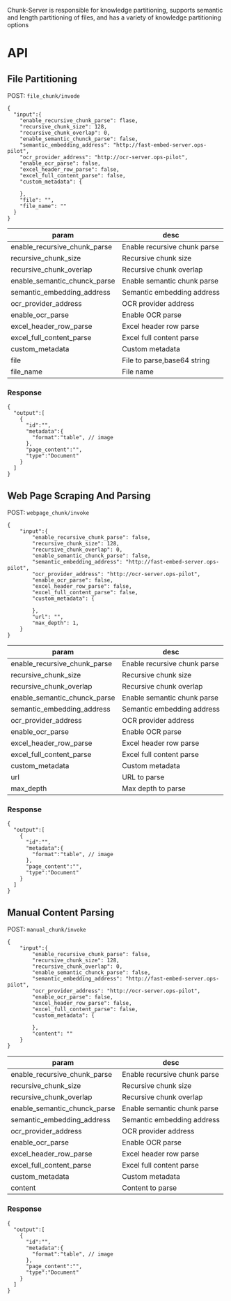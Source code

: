 Chunk-Server is responsible for knowledge partitioning, supports semantic and length partitioning of files, and has a variety of knowledge partitioning options

# API

## File Partitioning

POST: `file_chunk/invode`

```
{
  "input":{
    "enable_recursive_chunk_parse": flase,
    "recursive_chunk_size": 128,
    "recursive_chunk_overlap": 0,
    "enable_semantic_chunck_parse": false,
    "semantic_embedding_address": "http://fast-embed-server.ops-pilot",
    "ocr_provider_address": "http://ocr-server.ops-pilot",
    "enable_ocr_parse": false,
    "excel_header_row_parse": false,
    "excel_full_content_parse": false,
    "custom_metadata": {
      
    },
    "file": "",
    "file_name": ""
  }
}
```
| param                        | desc                         |
| ---------------------------- | ---------------------------- |
| enable_recursive_chunk_parse | Enable recursive chunk parse |
| recursive_chunk_size         | Recursive chunk size         |
| recursive_chunk_overlap      | Recursive chunk overlap      |
| enable_semantic_chunck_parse | Enable semantic chunk parse  |
| semantic_embedding_address   | Semantic embedding address   |
| ocr_provider_address         | OCR provider address         |
| enable_ocr_parse             | Enable OCR parse             |
| excel_header_row_parse       | Excel header row parse       |
| excel_full_content_parse     | Excel full content parse     |
| custom_metadata              | Custom metadata              |
| file                         | File to parse,base64 string  |
| file_name                    | File name                    |

### Response

```
{
  "output":[
    {
      "id":"",
      "metadata":{
        "format":"table", // image
      },
      "page_content":"",
      "type":"Document"
    }
  ]
}
```

## Web Page Scraping And Parsing

POST: `webpage_chunk/invoke`
    
```
{
    "input":{
        "enable_recursive_chunk_parse": false,
        "recursive_chunk_size": 128,
        "recursive_chunk_overlap": 0,
        "enable_semantic_chunck_parse": false,
        "semantic_embedding_address": "http://fast-embed-server.ops-pilot",
        "ocr_provider_address": "http://ocr-server.ops-pilot",
        "enable_ocr_parse": false,
        "excel_header_row_parse": false,
        "excel_full_content_parse": false,
        "custom_metadata": {
        
        },
        "url": "",
        "max_depth": 1,
    }
}
``` 

| param                        | desc                         |
| ---------------------------- | ---------------------------- |
| enable_recursive_chunk_parse | Enable recursive chunk parse |
| recursive_chunk_size         | Recursive chunk size         |
| recursive_chunk_overlap      | Recursive chunk overlap      |
| enable_semantic_chunck_parse | Enable semantic chunk parse  |
| semantic_embedding_address   | Semantic embedding address   |
| ocr_provider_address         | OCR provider address         |
| enable_ocr_parse             | Enable OCR parse             |
| excel_header_row_parse       | Excel header row parse       |
| excel_full_content_parse     | Excel full content parse     |
| custom_metadata              | Custom metadata              |
| url                          | URL to parse                 |
| max_depth                    | Max depth to parse           |

### Response

```
{
  "output":[
    {
      "id":"",
      "metadata":{
        "format":"table", // image
      },
      "page_content":"",
      "type":"Document"
    }
  ]
}
```

## Manual Content Parsing

POST: `manual_chunk/invoke`
    
```
{
    "input":{
        "enable_recursive_chunk_parse": false,
        "recursive_chunk_size": 128,
        "recursive_chunk_overlap": 0,
        "enable_semantic_chunck_parse": false,
        "semantic_embedding_address": "http://fast-embed-server.ops-pilot",
        "ocr_provider_address": "http://ocr-server.ops-pilot",
        "enable_ocr_parse": false,
        "excel_header_row_parse": false,
        "excel_full_content_parse": false,
        "custom_metadata": {
        
        },
        "content": ""
    }
}
``` 

| param                        | desc                         |
| ---------------------------- | ---------------------------- |
| enable_recursive_chunk_parse | Enable recursive chunk parse |
| recursive_chunk_size         | Recursive chunk size         |
| recursive_chunk_overlap      | Recursive chunk overlap      |
| enable_semantic_chunck_parse | Enable semantic chunk parse  |
| semantic_embedding_address   | Semantic embedding address   |
| ocr_provider_address         | OCR provider address         |
| enable_ocr_parse             | Enable OCR parse             |
| excel_header_row_parse       | Excel header row parse       |
| excel_full_content_parse     | Excel full content parse     |
| custom_metadata              | Custom metadata              |
| content                      | Content to parse             |

### Response

```
{
  "output":[
    {
      "id":"",
      "metadata":{
        "format":"table", // image
      },
      "page_content":"",
      "type":"Document"
    }
  ]
}
```
